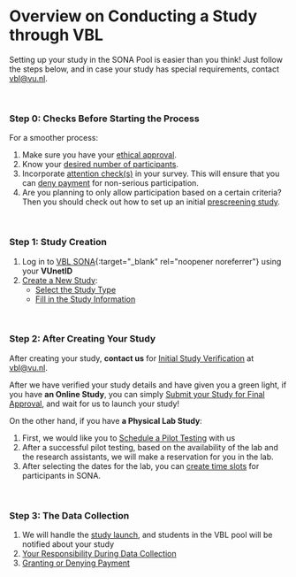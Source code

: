 # Overview on Conducting a Study through VBL

Setting up your study in the SONA Pool is easier than you think! Just follow the steps below, and in case your study has special requirements, contact [vbl@vu.nl](mailto:vbl@vu.nl).

<br>

### Step 0: Checks Before Starting the Process

For a smoother process:

1. Make sure you have your [ethical approval](ethical-approval).        
2. Know your [desired number of participants](desired-number-of-participants).      
3. Incorporate [attention check(s)](attention-checks) in your survey. This will ensure that you can [deny payment](granting-or-denying-payment) for non-serious participation.       
4. Are you planning to only allow participation based on a certain criteria? Then you should check out how to set up an initial [prescreening study](prescreening-study).

<br>

### Step 1: Study Creation

1. Log in to [VBL SONA](https://vu-vbl.sona-systems.com){:target="_blank" rel="noopener noreferrer"} using your **VUnetID**		
2. [Create a New Study](create-a-new-study):		
    - [Select the Study Type](select-the-study-type)		
    - [Fill in the Study Information](fill-in-the-study-information)		

<br>

### Step 2: After Creating Your Study

After creating your study, **contact us** for [Initial Study Verification](initial-study-verification) at [vbl@vu.nl](mailto:vbl@vu.nl).

After we have verified your study details and have given you a green light,	if you have **an Online Study**, you can simply [Submit your Study for Final Approval](submission-for-final-approval), and wait for us to launch your study!

On the other hand, if you have **a Physical Lab Study**:	

1. First, we would like you to [Schedule a Pilot Testing](schedule-a-pilot-testing) with us			
2. After a successful pilot testing, based on the availability of the lab and the research assistants, we will make a reservation for you in the lab.		
3. After selecting the dates for the lab, you can [create time slots](arranging-time-slots) for participants in SONA.		

<br>

### Step 3: The Data Collection

1. We will handle the [study launch](study-launch), and students in the VBL pool will be notified about your study		
2. [Your Responsibility During Data Collection](responsibility-during-data-collection) 	
3. [Granting or Denying Payment](granting-or-denying-payment)		

